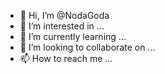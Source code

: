 - 👋 Hi, I’m @NodaGoda
- 👀 I’m interested in ...
- 🌱 I’m currently learning ...
- 💞️ I’m looking to collaborate on ...
- 📫 How to reach me ...

<!---
NodaGoda/NodaGoda is a ✨ special ✨ repository because its `README.md` (this file) appears on your GitHub profile.
You can click the Preview link to take a look at your changes.
--->
